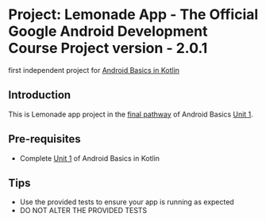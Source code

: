 Project: Lemonade App - The Official Google Android Development Course Project   version - 2.0.1
==================================

first independent project for [Android Basics in Kotlin](https://developer.android.com/courses/android-basics-kotlin/course)

Introduction
------------

This is  Lemonade app project in the [final pathway](https://developer.android.com/courses/pathways/android-basics-kotlin-four) of Android Basics [Unit 1](https://developer.android.com/courses/android-basics-kotlin/unit-1).

Pre-requisites
--------------

- Complete [Unit 1](https://developer.android.com/courses/android-basics-kotlin/unit-1) of Android Basics in Kotlin


Tips
----

- Use the provided tests to ensure your app is running as expected
- DO NOT ALTER THE PROVIDED TESTS
